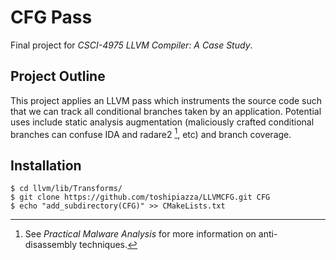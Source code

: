 CFG Pass
========

Final project for *CSCI-4975 LLVM Compiler: A Case Study*.

## Project Outline

This project applies an LLVM pass which instruments the source code such that we can track
all conditional branches taken by an application. Potential uses include static analysis
augmentation (maliciously crafted conditional branches can confuse IDA and radare2 [^1],
etc) and branch coverage.

## Installation

```
$ cd llvm/lib/Transforms/
$ git clone https://github.com/toshipiazza/LLVMCFG.git CFG
$ echo "add_subdirectory(CFG)" >> CMakeLists.txt
```

[^1]: See *Practical Malware Analysis* for more information on anti-disassembly
techniques.
